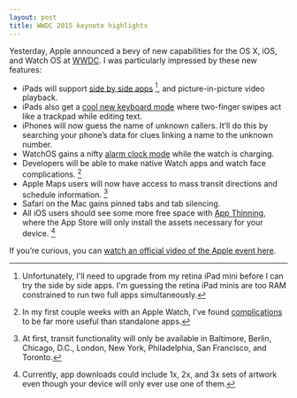 ```yaml
---
layout: post
title: WWDC 2015 keynote highlights
---
```

Yesterday, Apple announced a bevy of new capabilities for the OS X, iOS, and Watch OS at [WWDC](https://developer.apple.com/wwdc/). I was particularly impressed by these new features: 

* iPads will support [side by side apps](http://9to5mac.com/2015/06/08/side-by-side-ipad-apps-gallery/) [^ipadupgrade], and picture-in-picture video playback. 
* iPads also get a [cool new keyboard mode](http://www.imore.com/ipad-keyboard-gains-new-shortcut-bar-can-become-trackpad-and-more-ios-9) where two-finger swipes act like a trackpad while editing text.
* iPhones will now guess the name of unknown callers. It’ll do this by searching your phone’s data for clues linking a name to the unknown number.
* WatchOS gains a nifty [alarm clock mode](http://www.iphoneincanada.ca/watch/nightstand-apple-watch/) while the watch is charging.
* Developers will be able to make native Watch apps and watch face complications. [^complications]
* Apple Maps users will now have access to mass transit directions and schedule information. [^transit]
* Safari on the Mac gains pinned tabs and tab silencing.
* All iOS users should see some more free space with [App Thinning](http://arstechnica.com/apple/2015/06/app-thinning-will-be-a-major-boon-for-8gb-and-16gb-iphones-and-ipads/), where the App Store will only install the assets necessary for your device. [^assets]

If you’re curious, you can [watch an official video of the Apple event here](http://www.apple.com/live/2015-june-event/).

[^complications]: In my first couple weeks with an Apple Watch, I’ve found [complications](http://www.vox.com/2015/4/10/8382865/apple-watch-complications) to be far more useful than standalone apps.

[^transit]: At first, transit functionality will only be available in Baltimore, Berlin, Chicago, D.C., London, New York, Philadelphia, San Francisco, and Toronto.

[^ipadupgrade]: Unfortunately, I'll need to upgrade from my retina iPad mini before I can try the side by side apps. I'm guessing the retina iPad minis are too RAM constrained to run two full apps simultaneously. 

[^assets]: Currently, app downloads could include 1x, 2x, and 3x sets of artwork even though your device will only ever use one of them.